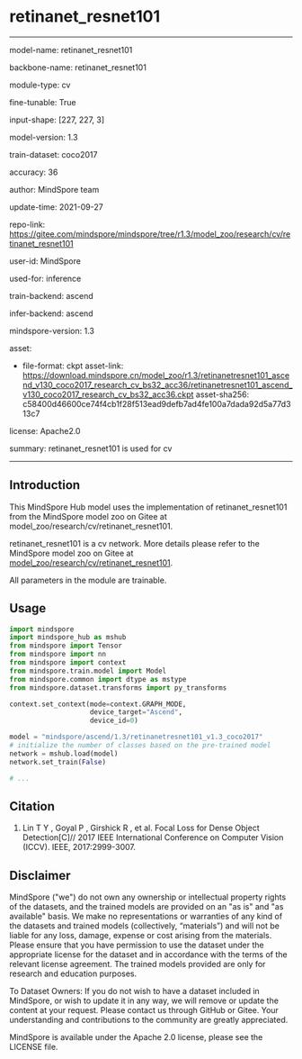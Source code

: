 # retinanet_resnet101

---

model-name: retinanet_resnet101

backbone-name: retinanet_resnet101

module-type: cv

fine-tunable: True

input-shape: [227, 227, 3]

model-version: 1.3

train-dataset: coco2017

accuracy: 36

author: MindSpore team

update-time: 2021-09-27

repo-link: <https://gitee.com/mindspore/mindspore/tree/r1.3/model_zoo/research/cv/retinanet_resnet101>

user-id: MindSpore

used-for: inference

train-backend: ascend

infer-backend: ascend

mindspore-version: 1.3

asset:

-
    file-format: ckpt
    asset-link: <https://download.mindspore.cn/model_zoo/r1.3/retinanetresnet101_ascend_v130_coco2017_research_cv_bs32_acc36/retinanetresnet101_ascend_v130_coco2017_research_cv_bs32_acc36.ckpt>
    asset-sha256: c58400d46600ce74f4cb1f28f513ead9defb7ad4fe100a7dada92d5a77d313c7

license: Apache2.0

summary: retinanet_resnet101 is used for cv

---

## Introduction

This MindSpore Hub model uses the implementation of retinanet_resnet101 from the MindSpore model zoo on Gitee at model_zoo/research/cv/retinanet_resnet101.

retinanet_resnet101 is a cv network. More details please refer to the MindSpore model zoo on Gitee at [model_zoo/research/cv/retinanet_resnet101](https://gitee.com/mindspore/mindspore/blob/r1.3/model_zoo/research/cv/retinanet_resnet101/README_CN.md).

All parameters in the module are trainable.

## Usage

```python
import mindspore
import mindspore_hub as mshub
from mindspore import Tensor
from mindspore import nn
from mindspore import context
from mindspore.train.model import Model
from mindspore.common import dtype as mstype
from mindspore.dataset.transforms import py_transforms

context.set_context(mode=context.GRAPH_MODE,
                    device_target="Ascend",
                    device_id=0)

model = "mindspore/ascend/1.3/retinanetresnet101_v1.3_coco2017"
# initialize the number of classes based on the pre-trained model
network = mshub.load(model)
network.set_train(False)

# ...
```

## Citation

1. Lin T Y , Goyal P , Girshick R , et al. Focal Loss for Dense Object Detection[C]// 2017 IEEE International Conference on Computer Vision (ICCV). IEEE, 2017:2999-3007.

## Disclaimer

MindSpore ("we") do not own any ownership or intellectual property rights of the datasets, and the trained models are provided on an "as is" and "as available" basis. We make no representations or warranties of any kind of the datasets and trained models (collectively, “materials”) and will not be liable for any loss, damage, expense or cost arising from the materials. Please ensure that you have permission to use the dataset under the appropriate license for the dataset and in accordance with the terms of the relevant license agreement. The trained models provided are only for research and education purposes.

To Dataset Owners: If you do not wish to have a dataset included in MindSpore, or wish to update it in any way, we will remove or update the content at your request. Please contact us through GitHub or Gitee. Your understanding and contributions to the community are greatly appreciated.

MindSpore is available under the Apache 2.0 license, please see the LICENSE file.